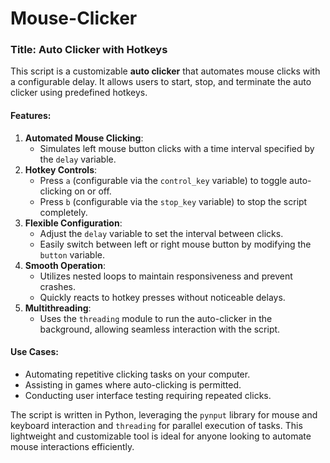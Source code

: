 # Mouse-Clicker

### Title: **Auto Clicker with Hotkeys**

This script is a customizable **auto clicker** that automates mouse clicks with a configurable delay. It allows users to start, stop, and terminate the auto clicker using predefined hotkeys.

#### Features:
1. **Automated Mouse Clicking**:
   - Simulates left mouse button clicks with a time interval specified by the `delay` variable.
2. **Hotkey Controls**:
   - Press `a` (configurable via the `control_key` variable) to toggle auto-clicking on or off.
   - Press `b` (configurable via the `stop_key` variable) to stop the script completely.
3. **Flexible Configuration**:
   - Adjust the `delay` variable to set the interval between clicks.
   - Easily switch between left or right mouse button by modifying the `button` variable.
4. **Smooth Operation**:
   - Utilizes nested loops to maintain responsiveness and prevent crashes.
   - Quickly reacts to hotkey presses without noticeable delays.
5. **Multithreading**:
   - Uses the `threading` module to run the auto-clicker in the background, allowing seamless interaction with the script.

#### Use Cases:
- Automating repetitive clicking tasks on your computer.
- Assisting in games where auto-clicking is permitted.
- Conducting user interface testing requiring repeated clicks.

The script is written in Python, leveraging the `pynput` library for mouse and keyboard interaction and `threading` for parallel execution of tasks. This lightweight and customizable tool is ideal for anyone looking to automate mouse interactions efficiently.

